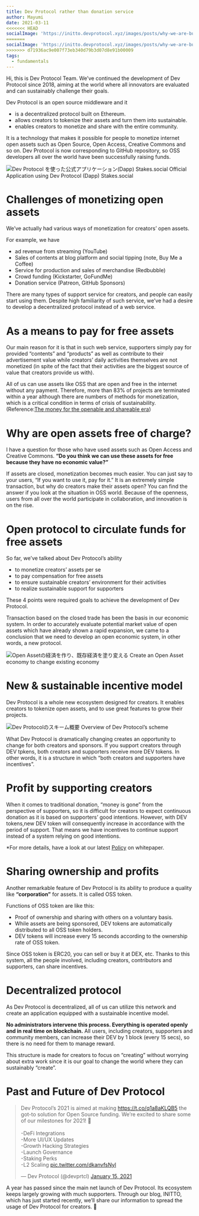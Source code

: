 ```yaml
---
title: Dev Protocol rather than donation service
author: Mayumi
date: 2021-03-11
<<<<<<< HEAD
socialImage: 'https://initto.devprotocol.xyz/images/posts/why-we-are-building-dev-protocol-not-a-donation-service/ogp-en.png'
=======
socialImage: 'https://initto.devprotocol.xyz/images/posts/why-we-are-building-dev-protocol-not-a-donation-service/ogp.png'
>>>>>>> d71936ac9e007f73eb340d79b3d07d8e91b00009
tags:
  - fundamentals
---
```


Hi, this is Dev Protocol Team.
We’ve continued the development of Dev Protocol since 2018, aiming at the world where all innovators are evaluated and can sustainably challenge their goals.

Dev Protocol is an open source middleware and it

- is a decentralized protocol built on Ethereum.
- allows creators to tokenize their assets and turn them into sustainable.
- enables creators to monetize and share with the entire community.

 It is a technology that makes it possible for people to monetize internet open assets such as Open Source, Open Access, Creative Commons and so on.
Dev Protocol is now corresponding to GitHub repository, so OSS developers all over the world have been successfully raising funds.

![Dev Protocol を使った公式アプリケーション(Dapp) Stakes.social](/images/posts/why-we-are-building-dev-protocol-not-a-donation-service/stakes-social_top.png)
Official Application using Dev Protocol (Dapp) Stakes.social

# Challenges of monetizing open assets

We’ve actually had various ways of monetization for creators’ open assets.

For example, we have

- ad revenue from streaming (YouTube)
- Sales of contents at blog platform and social tipping (note, Buy Me a Coffee)
- Service for production and sales of merchandise (Redbubble)
- Crowd funding (Kickstarter, GoFundMe)
- Donation service (Patreon, GitHub Sponsors)

There are many types of support service for creators, and people can easily start using them. Despite high familiarity of such service, we’ve had a desire to develop a decentralized protocol instead of a web service.

# As a means to pay for free assets

Our main reason for it is that in such web service, supporters simply pay for  provided “contents” and “products” as well as contribute to their advertisement value while creators’ daily activities themselves are not monetized (in spite of the fact that their activities are the biggest source of value that creators provide us with).

All of us can use assets like OSS that are open and free in the internet without any payment. Therefore, more than 83% of projects are terminated within a year although there are numbers of methods for monetization, which is a critical condition in terms of crisis of sustainability. (Reference:[The money for the openable and shareable era](https://speakerdeck.com/aggre/the-money-for-the-openable-and-shareable-era))

# Why are open assets free of charge?

I have a question for those who have used assets such as Open Access and Creative Commons. **“Do you think we can use these assets for free because they have no economic value?”** 

If assets are closed, monetization becomes much easier. You can just say to your users, “If you want to use it, pay for it.” It is an extremely simple transaction, but why do creators make their assets open? You can find the answer if you look at the situation in OSS world.
Because of the openness, users from all over the world participate in collaboration, and innovation is on the rise.

# Open protocol to circulate funds for free assets

So far, we’ve talked about Dev Protocol’s ability

- to monetize creators’ assets per se
- to pay compensation for free assets
- to ensure sustainable creators’ environment for their activities
- to realize sustainable support for supporters

These 4 points were required goals to achieve the development of Dev Protocol.

Transaction based on the closed trade has been the basis in our economic system. In order to accurately evaluate potential market value of open assets which have already shown a rapid expansion, we came to a conclusion that we need to develop an open economic system, in other words, a new protocol.

![Open Assetの経済を作り、既存経済を塗り変える](/images/posts/why-we-are-building-dev-protocol-not-a-donation-service/open-asset-economy.png)
Create an Open Asset economy to change existing economy

# New & sustainable incentive model

Dev Protocol is a whole new ecosystem designed for creators. It enables creators to tokenize open assets, and to use great features to grow their projects.

![Dev Protocolのスキーム概要](/images/posts/why-we-are-building-dev-protocol-not-a-donation-service/dev-protocol_schemeoutline_for_EN.png)
Overview of Dev Protocol’s scheme

What Dev Protocol is dramatically changing creates an opportunity to change for both creators and sponsors.
If you support creators through DEV tpkens, both creators and supporters receive more DEV tokens. In other words, it is a structure in which “both creators and supporters have incentives”.

# Profit by supporting creators

When it comes to traditional donation, “money is gone” from the perspective of supporters, so it is difficult for creators to expect continuous donation as it is based on supporters’ good intentions. However, with DEV tokens,new DEV token will consequently increase in accordance with the period of support. That means we have incentives to continue support instead of a system relying on good intentions.

*For more details, have a look at our latest [Policy](https://github.com/dev-protocol/protocol/blob/master/docs/POLICY.md) on whitepaper.

# Sharing ownership and profits

Another remarkable feature of Dev Protocol is its ability to produce a quality like **“corporation”** for assets. It is called OSS token.

Functions of OSS token are like this:

- Proof of ownership and sharing with others on a voluntary basis.
- While assets are being sponsored, DEV tokens are automatically distributed to all OSS token holders.
- DEV tokens will increase every 15 seconds according to the ownership rate of OSS token.

Since OSS token is ERC20, you can sell or buy it at DEX, etc. Thanks to this system, all the people involved, including creators, contributors and supporters, can share incentives.

# Decentralized protocol

As Dev Protocol is decentralized, all of us can utilize this network and create an application equipped with a sustainable incentive model.

**No administrators intervene this process. Everything is operated openly and in real time on blockchain.** All users, including creators, supporters and community members, can increase their DEV by 1 block (every 15 secs), so there is no need for them to manage reward.

This structure is made for creators to focus on “creating” without worrying about extra work since it is our goal to change the world where they can sustainably “create”.

# Past and Future of Dev Protocol

<blockquote class="twitter-tweet"><p lang="en" dir="ltr">Dev Protocol’s 2021 is aimed at making <a href="https://t.co/q1a8aKLQB5">https://t.co/q1a8aKLQB5</a> the got-to solution for Open Source funding. We’re excited to share some of our milestones for 2021! 🎉 <br><br>-DeFi Integrations<br>-More UI/UX Updates<br>-Growth Hacking Strategies<br>-Launch Governance<br>-Staking Perks<br>-L2 Scaling <a href="https://t.co/dkanvfsNyl">pic.twitter.com/dkanvfsNyl</a></p>&mdash; Dev Protocol (@devprtcl) <a href="https://twitter.com/devprtcl/status/1350126479141728259?ref_src=twsrc%5Etfw">January 15, 2021</a></blockquote> <script async src="https://platform.twitter.com/widgets.js" charset="utf-8"></script>

A year has passed since the main net launch of Dev Protocol. Its ecosystem keeps largely growing with much supporters. Through our blog, INITTO, which has just started recently, we’ll share our information to spread the usage of Dev Protocol for creators. 🐇